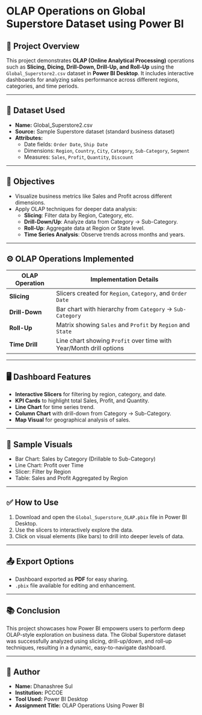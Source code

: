 # OLAP Operations on Global Superstore Dataset using Power BI

## 📌 Project Overview

This project demonstrates **OLAP (Online Analytical Processing)** operations such as **Slicing, Dicing, Drill-Down, Drill-Up, and Roll-Up** using the `Global_Superstore2.csv` dataset in **Power BI Desktop**. It includes interactive dashboards for analyzing sales performance across different regions, categories, and time periods.

---

## 📁 Dataset Used

- **Name:** Global_Superstore2.csv
- **Source:** Sample Superstore dataset (standard business dataset)
- **Attributes:**
  - Date fields: `Order Date`, `Ship Date`
  - Dimensions: `Region`, `Country`, `City`, `Category`, `Sub-Category`, `Segment`
  - Measures: `Sales`, `Profit`, `Quantity`, `Discount`

---

## 🎯 Objectives

- Visualize business metrics like Sales and Profit across different dimensions.
- Apply OLAP techniques for deeper data analysis:
  - **Slicing**: Filter data by Region, Category, etc.
  - **Drill-Down/Up**: Analyze data from Category → Sub-Category.
  - **Roll-Up**: Aggregate data at Region or State level.
  - **Time Series Analysis**: Observe trends across months and years.

---

## ⚙️ OLAP Operations Implemented

| OLAP Operation | Implementation Details |
|----------------|------------------------|
| **Slicing**    | Slicers created for `Region`, `Category`, and `Order Date` |
| **Drill-Down** | Bar chart with hierarchy from `Category` → `Sub-Category` |
| **Roll-Up**    | Matrix showing `Sales` and `Profit` by `Region` and `State` |
| **Time Drill** | Line chart showing `Profit` over time with Year/Month drill options |

---

## 🖥️ Dashboard Features

- **Interactive Slicers** for filtering by region, category, and date.
- **KPI Cards** to highlight total Sales, Profit, and Quantity.
- **Line Chart** for time series trend.
- **Column Chart** with drill-down from Category → Sub-Category.
- **Map Visual** for geographical analysis of sales.

---

## 📸 Sample Visuals

- Bar Chart: Sales by Category (Drillable to Sub-Category)
- Line Chart: Profit over Time
- Slicer: Filter by Region
- Table: Sales and Profit Aggregated by Region

---

## ✅ How to Use

1. Download and open the `Global_Superstore_OLAP.pbix` file in Power BI Desktop.
2. Use the slicers to interactively explore the data.
3. Click on visual elements (like bars) to drill into deeper levels of data.

---

## 📤 Export Options

- Dashboard exported as **PDF** for easy sharing.
- `.pbix` file available for editing and enhancement.

---

## 📚 Conclusion

This project showcases how Power BI empowers users to perform deep OLAP-style exploration on business data. The Global Superstore dataset was successfully analyzed using slicing, drill-up/down, and roll-up techniques, resulting in a dynamic, easy-to-navigate dashboard.

---

## 🔖 Author

- **Name:** Dhanashree Sul  
- **Institution:** PCCOE  
- **Tool Used:** Power BI Desktop  
- **Assignment Title:** OLAP Operations Using Power BI

